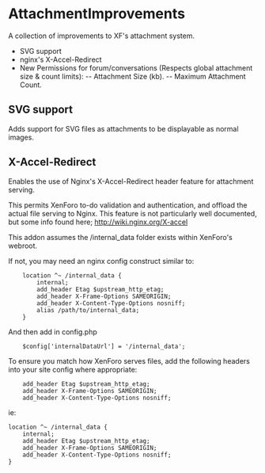 # AttachmentImprovements

A collection of improvements to XF's attachment system.

- SVG support
- nginx's X-Accel-Redirect
- New Permissions for forum/conversations (Respects global attachment size & count limits):
-- Attachment Size (kb).
-- Maximum Attachment Count.

## SVG support

Adds support for SVG files as attachments to be displayable as normal images.

## X-Accel-Redirect

Enables the use of Nginx's X-Accel-Redirect header feature for attachment serving.

This permits XenForo to-do validation and authentication, and offload the actual file serving to Nginx. This feature is not particularly well documented, but some info found here; http://wiki.nginx.org/X-accel

This addon assumes the /internal_data folder exists within XenForo's webroot.

If not, you may need an nginx config construct similar to:
```
    location ^~ /internal_data {
        internal;
        add_header Etag $upstream_http_etag;
        add_header X-Frame-Options SAMEORIGIN;
        add_header X-Content-Type-Options nosniff;
        alias /path/to/internal_data;
    }
```  
And then add in config.php
```
    $config['internalDataUrl'] = '/internal_data';
```  

To ensure you match how XenForo serves files, add the following headers into your site config where appropriate:
```
    add_header Etag $upstream_http_etag;
    add_header X-Frame-Options SAMEORIGIN;
    add_header X-Content-Type-Options nosniff;
```

ie:
```
location ^~ /internal_data {
    internal;
    add_header Etag $upstream_http_etag;
    add_header X-Frame-Options SAMEORIGIN;
    add_header X-Content-Type-Options nosniff;
}
```

